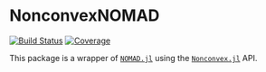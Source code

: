# NonconvexNOMAD

[![Build Status](https://github.com/JuliaNonconvex/NonconvexNOMAD.jl/workflows/CI/badge.svg)](https://github.com/JuliaNonconvex/NonconvexNOMAD.jl/actions)
[![Coverage](https://codecov.io/gh/JuliaNonconvex/NonconvexNOMAD.jl/branch/main/graph/badge.svg)](https://codecov.io/gh/JuliaNonconvex/NonconvexNOMAD.jl)


This package is a wrapper of [`NOMAD.jl`](https://github.com/bbopt/NOMAD.jl) using the [`Nonconvex.jl`](https://github.com/JuliaNonconvex/Nonconvex.jl) API.
